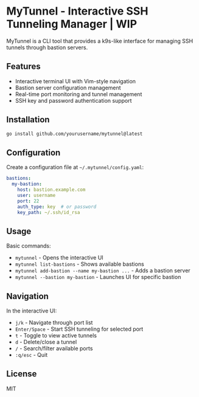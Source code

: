 # MyTunnel - Interactive SSH Tunneling Manager | WIP
 
MyTunnel is a CLI tool that provides a k9s-like interface for managing SSH tunnels through bastion servers.

## Features

- Interactive terminal UI with Vim-style navigation
- Bastion server configuration management
- Real-time port monitoring and tunnel management
- SSH key and password authentication support

## Installation

```bash
go install github.com/yourusername/mytunnel@latest
```

## Configuration

Create a configuration file at `~/.mytunnel/config.yaml`:

```yaml
bastions:
  my-bastion:
    host: bastion.example.com
    user: username
    port: 22
    auth_type: key  # or password
    key_path: ~/.ssh/id_rsa
```

## Usage

Basic commands:

- `mytunnel` - Opens the interactive UI
- `mytunnel list-bastions` - Shows available bastions
- `mytunnel add-bastion --name my-bastion ...` - Adds a bastion server
- `mytunnel --bastion my-bastion` - Launches UI for specific bastion

## Navigation

In the interactive UI:

- `j/k` - Navigate through port list
- `Enter/Space` - Start SSH tunneling for selected port
- `t` - Toggle to view active tunnels
- `d` - Delete/close a tunnel
- `/` - Search/filter available ports
- `:q/esc` - Quit

## License

MIT 

